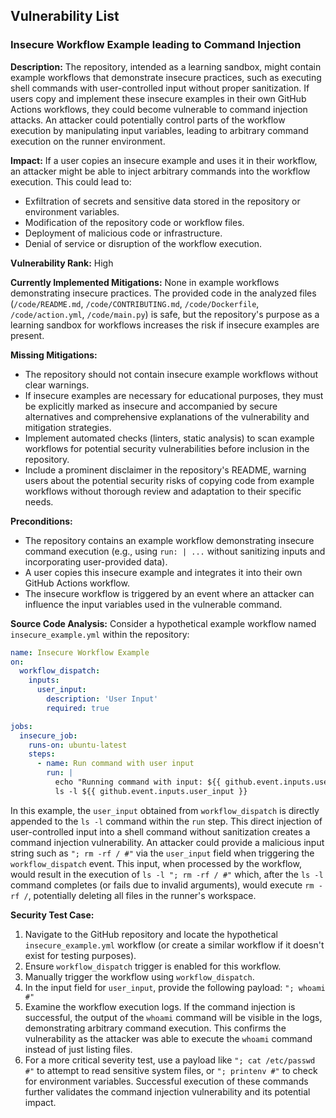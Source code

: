## Vulnerability List

### Insecure Workflow Example leading to Command Injection
**Description:** The repository, intended as a learning sandbox, might contain example workflows that demonstrate insecure practices, such as executing shell commands with user-controlled input without proper sanitization. If users copy and implement these insecure examples in their own GitHub Actions workflows, they could become vulnerable to command injection attacks. An attacker could potentially control parts of the workflow execution by manipulating input variables, leading to arbitrary command execution on the runner environment.

**Impact:** If a user copies an insecure example and uses it in their workflow, an attacker might be able to inject arbitrary commands into the workflow execution. This could lead to:
- Exfiltration of secrets and sensitive data stored in the repository or environment variables.
- Modification of the repository code or workflow files.
- Deployment of malicious code or infrastructure.
- Denial of service or disruption of the workflow execution.

**Vulnerability Rank:** High

**Currently Implemented Mitigations:** None in example workflows demonstrating insecure practices. The provided code in the analyzed files (`/code/README.md`, `/code/CONTRIBUTING.md`, `/code/Dockerfile`, `/code/action.yml`, `/code/main.py`) is safe, but the repository's purpose as a learning sandbox for workflows increases the risk if insecure examples are present.

**Missing Mitigations:**
- The repository should not contain insecure example workflows without clear warnings.
- If insecure examples are necessary for educational purposes, they must be explicitly marked as insecure and accompanied by secure alternatives and comprehensive explanations of the vulnerability and mitigation strategies.
- Implement automated checks (linters, static analysis) to scan example workflows for potential security vulnerabilities before inclusion in the repository.
- Include a prominent disclaimer in the repository's README, warning users about the potential security risks of copying code from example workflows without thorough review and adaptation to their specific needs.

**Preconditions:**
- The repository contains an example workflow demonstrating insecure command execution (e.g., using `run: | ...` without sanitizing inputs and incorporating user-provided data).
- A user copies this insecure example and integrates it into their own GitHub Actions workflow.
- The insecure workflow is triggered by an event where an attacker can influence the input variables used in the vulnerable command.

**Source Code Analysis:**
Consider a hypothetical example workflow named `insecure_example.yml` within the repository:
```yaml
name: Insecure Workflow Example
on:
  workflow_dispatch:
    inputs:
      user_input:
        description: 'User Input'
        required: true

jobs:
  insecure_job:
    runs-on: ubuntu-latest
    steps:
      - name: Run command with user input
        run: |
          echo "Running command with input: ${{ github.event.inputs.user_input }}"
          ls -l ${{ github.event.inputs.user_input }}
```
In this example, the `user_input` obtained from `workflow_dispatch` is directly appended to the `ls -l` command within the `run` step. This direct injection of user-controlled input into a shell command without sanitization creates a command injection vulnerability. An attacker could provide a malicious input string such as `"; rm -rf / #"` via the `user_input` field when triggering the `workflow_dispatch` event. This input, when processed by the workflow, would result in the execution of `ls -l "; rm -rf / #"` which, after the `ls -l` command completes (or fails due to invalid arguments), would execute `rm -rf /`, potentially deleting all files in the runner's workspace.

**Security Test Case:**
1. Navigate to the GitHub repository and locate the hypothetical `insecure_example.yml` workflow (or create a similar workflow if it doesn't exist for testing purposes).
2. Ensure `workflow_dispatch` trigger is enabled for this workflow.
3. Manually trigger the workflow using `workflow_dispatch`.
4. In the input field for `user_input`, provide the following payload: `"; whoami #"`
5. Examine the workflow execution logs. If the command injection is successful, the output of the `whoami` command will be visible in the logs, demonstrating arbitrary command execution. This confirms the vulnerability as the attacker was able to execute the `whoami` command instead of just listing files.
6. For a more critical severity test, use a payload like `"; cat /etc/passwd #"` to attempt to read sensitive system files, or `"; printenv #"` to check for environment variables. Successful execution of these commands further validates the command injection vulnerability and its potential impact.